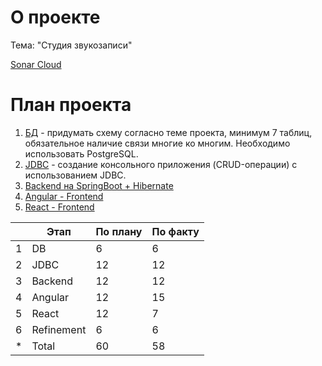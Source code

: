 # О проекте

Тема: "Студия звукозаписи" 

[Sonar Cloud](https://sonarcloud.io/project/overview?id=unext2_practice)

# План проекта

1. [БД](1.DB/) - придумать схему согласно теме проекта, минимум 7 таблиц, обязательное наличие связи многие ко многим. Необходимо использовать PostgreSQL.
2. [JDBC](2.JDBC/) - создание консольного приложения (CRUD-операции) с использованием JDBC.
3. [Backend на SpringBoot + Hibernate](3.SpringBoot/)
4. [Angular - Frontend](4.Angular/)
5. [React - Frontend](5/React/)

| |Этап|По плану|По факту|
|---|-----|-----|-----|
|1|DB|6|6|
|2|JDBC|12|12|
|3|Backend|12|12|
|4|Angular|12|15|
|5|React|12|7|
|6|Refinement|6|6|
|*|Total|60|58|